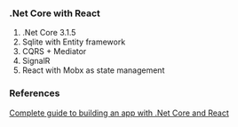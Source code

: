### .Net Core with React 

1. .Net Core 3.1.5
2. Sqlite with Entity framework
3. CQRS + Mediator
4. SignalR
5. React with Mobx as state management 

### References

[Complete guide to building an app with .Net Core and React](https://www.udemy.com/course/complete-guide-to-building-an-app-with-net-core-and-react/)
